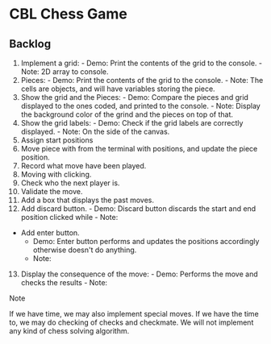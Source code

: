 # CBL Chess Game

## Backlog

  1. Implement a grid:
    - Demo: Print the contents of the grid to the console.
    - Note: 2D array to console.
  2. Pieces:
    - Demo: Print the contents of the grid to the console.
    - Note: The cells are objects, and will have variables storing the piece.
  3. Show the grid and the Pieces:
    - Demo: Compare the pieces and grid displayed to the ones coded,
        and printed to the console.
    - Note: Display the background color of the grind and the pieces on top of that.
  4. Show the grid labels:
    - Demo: Check if the grid labels are correctly displayed.
    - Note: On the side of the canvas.
  5. Assign start positions
  6. Move piece with from the terminal with positions, and update the piece position.
  7. Record what move have been played.
  8. Moving with clicking.
  9. Check who the next player is.
  10. Validate the move.
  11. Add a box that displays the past moves.
  12. Add discard button.
    - Demo: Discard button discards the start and end position clicked while 
    - Note:
  - Add enter button. 
    - Demo: Enter button performs and updates the positions accordingly
    otherwise doesn't do anything.
    - Note: 
  13. Display the consequence of the move:
    - Demo: Performs the move and checks the results
    - Note: 
  
> [!NOTE]
> If we have time, we may also implement special moves.
> If we have the time to, we may do checking of checks and checkmate.
> We will not implement any kind of chess solving algorithm.
